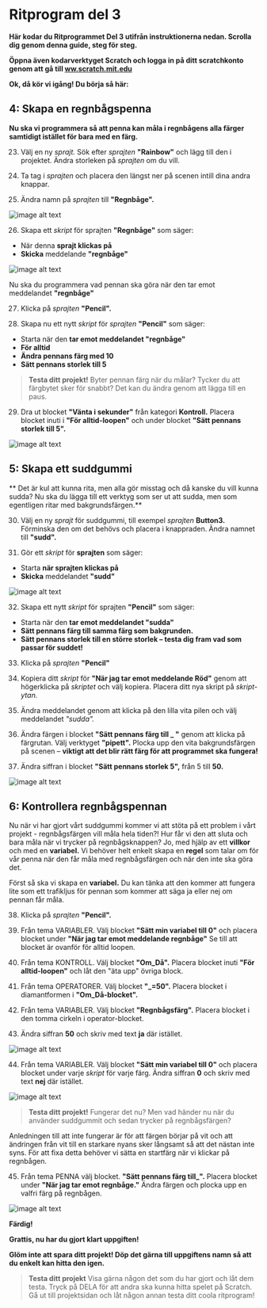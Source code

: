 # Ritprogram del 3

**Här kodar du Ritprogrammet Del 3 utifrån instruktionerna nedan. Scrolla dig genom denna guide, steg för steg.**

**Öppna även kodarverktyget Scratch och logga in på ditt scratchkonto genom att gå till <a href="https://www.scratch.mit.edu" target="_blank">ww.scratch.mit.edu</a>**

**Ok, då kör vi igång! Du börja så här:**

## 4: Skapa en regnbågspenna

**Nu ska vi programmera så att penna kan måla i regnbågens alla färger samtidigt istället för bara med en färg.**

23. Välj en ny *sprajt.* Sök efter *sprajten* **"Rainbow"** och lägg till den i projektet. Ändra storleken på *sprajten* om du vill.  

24. Ta tag i *sprajten* och placera den längst ner på scenen intill dina andra knappar.  

25. Ändra namn på *sprajten* till **"Regnbåge".**

![image alt text](bild-16.png)

26. Skapa ett *skript* för sprajten **"Regnbåge"** som säger:  

* När denna **sprajt klickas på** 
* **Skicka** meddelande **"regnbåge"**

![image alt text](bild-17.png)

Nu ska du programmera vad pennan ska göra när den tar emot meddelandet **"regnbåge"**

27. Klicka på *sprajten* **"Pencil".**

28. Skapa nu ett nytt *skript* för *sprajten* **"Pencil"** som säger:  

* Starta när den **tar emot meddelandet "regnbåge"**
* **För alltid**
* **Ändra pennans färg med 10**
* **Sätt pennans storlek till 5**

> **Testa ditt projekt!** Byter pennan färg när du målar? Tycker du att färgbytet sker för snabbt? Det kan du ändra genom att lägga till en paus.

29. Dra ut blocket **"Vänta i sekunder"** från kategori **Kontroll.** Placera blocket inuti i **"För alltid-loopen"** och under blocket **"Sätt pennans storlek till 5".**

![image alt text](bild-18.png)

## 5: Skapa ett suddgummi

** Det är kul att kunna rita, men alla gör misstag och då kanske du vill kunna sudda? Nu ska du lägga till ett verktyg som ser ut att sudda, men som egentligen ritar med bakgrundsfärgen.**

30. Välj en ny *sprajt* för suddgummi, till exempel *sprajten* **Button3.** Förminska den om det behövs och placera i knappraden. Ändra namnet till **"sudd".**

31. Gör ett *skript* för **sprajten** som säger: 

* Starta **när sprajten klickas på**
* **Skicka** meddelandet **"sudd"**

![image alt text](bild-19.png)

32. Skapa ett nytt *skript* för sprajten **"Pencil"** som säger:

* Starta när den **tar emot meddelandet "sudda"**
* **Sätt pennans färg till samma färg som bakgrunden.**
* **Sätt pennans storlek till en större storlek – testa dig fram vad som passar för suddet!**

33. Klicka på *sprajten* **"Pencil"**

34. Kopiera ditt *skript* för **"När jag tar emot meddelande Röd"** genom att högerklicka på *skriptet* och välj kopiera. Placera ditt nya skript på *skript-ytan.*

35. Ändra meddelandet genom att klicka på den lilla vita pilen och välj meddelandet *"sudda".*

36. Ändra färgen i blocket **"Sätt pennans färg till _ "** genom att klicka på färgrutan. Välj verktyget **"pipett".** Plocka upp den vita bakgrundsfärgen på scenen – **viktigt att det blir rätt färg för att programmet ska fungera!**

37. Ändra siffran i blocket **"Sätt pennans storlek 5",** från 5 till **50.**

![image alt text](bild-21.png)

## 6: Kontrollera regnbågspennan 

Nu när vi har gjort vårt suddgummi kommer vi att stöta på ett problem i vårt projekt - regnbågsfärgen vill måla hela tiden?! Hur får vi den att sluta och bara måla när vi trycker på regnbågsknappen? Jo, med hjälp av ett **villkor** och med en **variabel.** Vi behöver helt enkelt skapa en **regel** som talar om för vår penna när den får måla med regnbågsfärgen och när den inte ska göra det.

Först så ska vi skapa en **variabel.** Du kan tänka att den kommer att fungera lite som ett trafikljus för pennan som kommer att säga ja eller nej om pennan får måla.

38. Klicka på *sprajten* **"Pencil".**

39. Från tema VARIABLER. Välj blocket **"Sätt min variabel till 0"** och placera blocket under **"När jag tar emot meddelande regnbåge"** Se till att blocket är ovanför för alltid loopen. 

40. Från tema KONTROLL. Välj blocket **"Om_Då".** Placera blocket inuti **"För alltid-loopen"** och låt den "äta upp" övriga block. 

41. Från tema OPERATORER. Välj blocket **"_=50".** Placera blocket i diamantformen i **"Om_Då-blocket".**

42. Från tema VARIABLER. Välj blocket **"Regnbågsfärg".** Placera blocket i den tomma cirkeln i operator-blocket. 

43. Ändra siffran **50** och skriv med text **ja** där istället.

![image alt text](bild-22.png)

44. Från tema VARIABLER. Välj blocket **"Sätt min variabel till 0"** och placera blocket under varje *skript* för varje färg. Ändra siffran **0** och skriv med text **nej** där istället.

![image alt text](bild-23.png)

> **Testa ditt projekt!** Fungerar det nu? Men vad händer nu när du använder suddgummit och sedan trycker på regnbågsfärgen?

Anledningen till att inte fungerar är för att färgen börjar på vit och att ändringen från vit till en starkare nyans sker långsamt så att det nästan inte syns. För att fixa detta behöver vi sätta en startfärg när vi klickar på regnbågen.

45. Från tema PENNA välj blocket. **"Sätt pennans färg till_".** Placera blocket under **"När jag tar emot regnbåge."** Ändra färgen och plocka upp en valfri färg på regnbågen.

![image alt text](bild-24.png)

**Färdig!**

**Grattis, nu har du gjort klart uppgiften!**

**Glöm inte att spara ditt projekt! Döp det gärna till uppgiftens namn så att du enkelt kan hitta den igen.**

> **Testa ditt projekt**
Visa gärna någon det som du har gjort och låt dem testa. Tryck på DELA för att andra ska kunna hitta spelet på Scratch. Gå ut till projektsidan och låt någon annan testa ditt coola ritprogram!